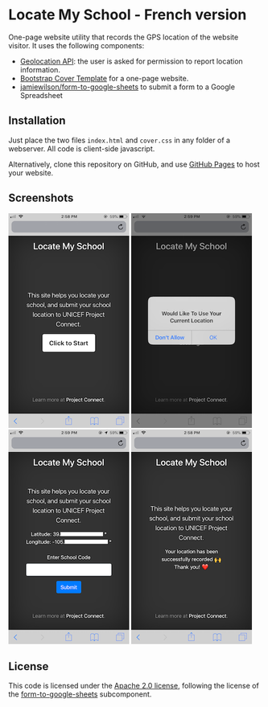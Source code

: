# Locate My School - French version

One-page website utility that records the GPS location of the website visitor. It uses the following components:

* [Geolocation API](https://developer.mozilla.org/en-US/docs/Web/API/Geolocation_API): the user is asked for permission to report location information.
* [Bootstrap Cover Template](https://getbootstrap.com/docs/4.5/examples/cover/) for a one-page website.
* [jamiewilson/form-to-google-sheets](https://github.com/jamiewilson/form-to-google-sheets) to submit a form to a Google Spreadsheet

## Installation

Just place the two files `index.html` and `cover.css` in any folder of a webserver. All code is client-side javascript.

Alternatively, clone this repository on GitHub, and use [GitHub Pages](https://pages.github.com/) to host your website.

## Screenshots

![Landing Page](docs/landing.png "Landing Page")
![Location Request](docs/permission.png "Location Request")
![Form Submission](docs/form.png "Form Submission")
![Success](docs/success.png "Success")


## License

This code is licensed under the [Apache 2.0 license](LICENSE), following the license of the [form-to-google-sheets](https://github.com/jamiewilson/form-to-google-sheets) subcomponent.
